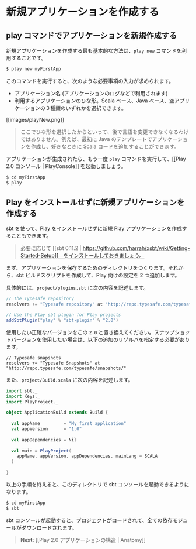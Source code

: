 <!-- translated -->
<!--
# Creating a new application
-->
# 新規アプリケーションを作成する

<!--
## Create a new application with the play command
-->
## play コマンドでアプリケーションを新規作成する

<!--
The easiest way to create a new application is to use the `play new` command.
-->
新規アプリケーションを作成する最も基本的な方法は、`play new` コマンドを利用することです。

```bash
$ play new myFirstApp
```
<!--
This will ask for some information.
-->
このコマンドを実行すると、次のような必要事項の入力が求められます。

<!--
- The application name (just for display, this name will be used later in several messages).
- The template to use for this application. You can choose either a default Scala application, a default Java application, or an empty application.
-->
- アプリケーション名 (アプリケーションのログなどで利用されます)
- 利用するアプリケーションのひな形。Scala ベース、Java ベース、空アプリケーションの３種類のいずれかを選択できます。

[[images/playNew.png]]

<!--
> Note that choosing a template at this point does not imply that you can’t change language later. For example, you can create a new application using the default Java application template and start adding Scala code whenever you like.
-->
> ここでひな形を選択したからといって、後で言語を変更できなくなるわけではありません。例えば、最初に Java のテンプレートでアプリケーションを作成し、好きなときに Scala コードを追加することができます。

<!--
Once the application has been created you can use the `play` command again to enter the [[Play 2.0 console | PlayConsole]].
-->
アプリケーションが生成されたら、もう一度 `play` コマンドを実行して、[[Play 2.0 コンソール | PlayConsole]] を起動しましょう。

```bash
$ cd myFirstApp
$ play
```

<!--
## Create a new application without having Play installed
-->
## Play をインストールせずに新規アプリケーションを作成する

<!--
You can also create a new Play application without installing Play, by using sbt. 
-->
sbt を使って、Play をインストールせずに新規 Play アプリケーションを作成することもできます。

<!--
> First install [[sbt 0.11.2 | https://github.com/harrah/xsbt/wiki/Getting-Started-Setup]] if needed.
-->
> 必要に応じて [[sbt 0.11.2 | https://github.com/harrah/xsbt/wiki/Getting-Started-Setup]]　をインストールしておきましょう。

<!--
Just create a new directory for your new application and configure your sbt build script with two additions.
-->
まず、アプリケーションを保存するためのディレクトリをつくります。それから、sbt ビルドスクリプトを作成して、Play 向けの設定を 2 つ追加します。

<!--
In `project/plugins.sbt`, add:
-->
具体的には、`project/plugins.sbt` に次の内容を記述します。

```scala
// The Typesafe repository 
resolvers += "Typesafe repository" at "http://repo.typesafe.com/typesafe/releases/"

// Use the Play sbt plugin for Play projects
addSbtPlugin("play" % "sbt-plugin" % "2.0")
```

<!--
Be sure to replace `2.0` here by the exact version you want to use. If you want to use a snapshot version, you will have to specify this additional resolver: 
-->
使用したい正確なバージョンをこの `2.0` と置き換えてください。スナップショットバージョンを使用したい場合は、以下の追加のリゾルバを指定する必要があります。

```
// Typesafe snapshots
resolvers += "Typesafe Snapshots" at "http://repo.typesafe.com/typesafe/snapshots/"
```

<!--
In `project/Build.scala`:
-->
また、`project/Build.scala` に次の内容を記述します。

```scala
import sbt._
import Keys._
import PlayProject._
 
object ApplicationBuild extends Build {
 
  val appName         = "My first application"
  val appVersion      = "1.0"
 
  val appDependencies = Nil
 
  val main = PlayProject(
    appName, appVersion, appDependencies, mainLang = SCALA
  ) 
 
}
```

<!--
You can then launch the sbt console in this directory:
-->
以上の手順を終えると、このディレクトリで sbt コンソールを起動できるようになります。

```bash
$ cd myFirstApp
$ sbt
```

<!--
sbt will load your project and fetch the dependencies.
-->
sbt コンソールが起動すると、プロジェクトがロードされて、全ての依存モジュールがダウンロードされます。

<!--
> **Next:** [[Anatomy of a Play 2.0 application | Anatomy]]
-->
> **Next:** [[Play 2.0 アプリケーションの構造 | Anatomy]]